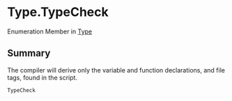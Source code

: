 # Type.TypeCheck

Enumeration Member in [Type](/docs/api/csharp/yarn.compiler.compilationjob.type.md)

## Summary

The compiler will derive only the variable and
function declarations, and file tags, found in the
script.

```csharp
TypeCheck
```

